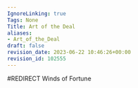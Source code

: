 ```yaml
---
IgnoreLinking: true
Tags: None
Title: Art of the Deal
aliases:
- Art_of_the_Deal
draft: false
revision_date: 2023-06-22 10:46:26+00:00
revision_id: 102555
---
```


#REDIRECT Winds of Fortune